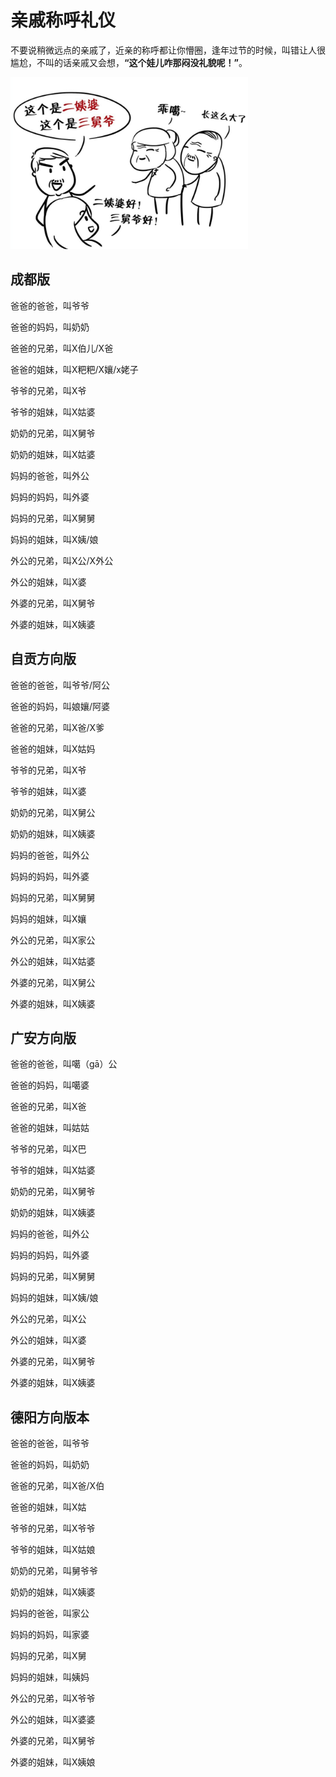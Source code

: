 # 亲戚称呼礼仪

不要说稍微远点的亲戚了，近亲的称呼都让你懵圈，逢年过节的时候，叫错让人很尴尬，不叫的话亲戚又会想，**“这个娃儿咋那闷没礼貌呢！”**。

![image-20210122101201748](img/relativeAddress/image-20210122101201748.png)

## 成都版

爸爸的爸爸，叫爷爷

爸爸的妈妈，叫奶奶

爸爸的兄弟，叫X伯儿/X爸

爸爸的姐妹，叫X粑粑/X孃/x姥子

爷爷的兄弟，叫X爷

爷爷的姐妹，叫X姑婆

奶奶的兄弟，叫X舅爷

奶奶的姐妹，叫X姑婆

妈妈的爸爸，叫外公

妈妈的妈妈，叫外婆

妈妈的兄弟，叫X舅舅

妈妈的姐妹，叫X姨/娘

外公的兄弟，叫X公/X外公

外公的姐妹，叫X婆

外婆的兄弟，叫X舅爷

外婆的姐妹，叫X姨婆



## 自贡方向版

爸爸的爸爸，叫爷爷/阿公

爸爸的妈妈，叫娘孃/阿婆

爸爸的兄弟，叫X爸/X爹

爸爸的姐妹，叫X姑妈

爷爷的兄弟，叫X爷

爷爷的姐妹，叫X婆

奶奶的兄弟，叫X舅公

奶奶的姐妹，叫X姨婆

妈妈的爸爸，叫外公

妈妈的妈妈，叫外婆

妈妈的兄弟，叫X舅舅

妈妈的姐妹，叫X孃

外公的兄弟，叫X家公

外公的姐妹，叫X姑婆

外婆的兄弟，叫X舅公

外婆的姐妹，叫X姨婆



## 广安方向版

爸爸的爸爸，叫噶（gā）公

爸爸的妈妈，叫噶婆

爸爸的兄弟，叫X爸

爸爸的姐妹，叫姑姑

爷爷的兄弟，叫X巴

爷爷的姐妹，叫X姑婆

奶奶的兄弟，叫X舅爷

奶奶的姐妹，叫X姨婆

妈妈的爸爸，叫外公

妈妈的妈妈，叫外婆

妈妈的兄弟，叫X舅舅

妈妈的姐妹，叫X姨/娘

外公的兄弟，叫X公

外公的姐妹，叫X婆

外婆的兄弟，叫X舅爷

外婆的姐妹，叫X姨婆



## 德阳方向版本

爸爸的爸爸，叫爷爷

爸爸的妈妈，叫奶奶

爸爸的兄弟，叫X爸/X伯

爸爸的姐妹，叫X姑

爷爷的兄弟，叫X爷爷

爷爷的姐妹，叫X姑娘

奶奶的兄弟，叫舅爷爷

奶奶的姐妹，叫X姨婆

妈妈的爸爸，叫家公

妈妈的妈妈，叫家婆

妈妈的兄弟，叫X舅

妈妈的姐妹，叫姨妈

外公的兄弟，叫X爷爷

外公的姐妹，叫X婆婆

外婆的兄弟，叫X舅爷

外婆的姐妹，叫X姨娘